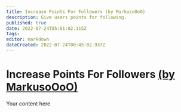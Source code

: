 ```yaml
---
title: Increase Points For Followers (by MarkusoOoO)
description: Give users points for following.
published: true
date: 2022-07-24T05:01:02.115Z
tags: 
editor: markdown
dateCreated: 2022-07-24T00:45:02.937Z
---
```


# Increase Points For Followers [(by MarkusoOoO)](https://www.twitch.tv/MarkusoOoO)
Your content here